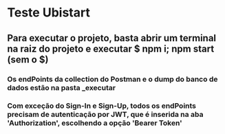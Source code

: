 # Teste Ubistart
## Para executar o projeto, basta abrir um terminal na raiz do projeto e executar $ npm i; npm start (sem o $)
### Os endPoints da collection do Postman e o dump do banco de dados estão na pasta _executar

### Com exceção do Sign-In e Sign-Up, todos os endPoints precisam de autenticação por JWT, que é inserida na aba 'Authorization', escolhendo a opção 'Bearer Token'